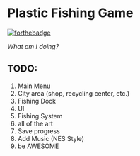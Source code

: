 # Plastic Fishing Game
[![forthebadge](https://forthebadge.com/images/badges/designed-in-ms-paint.svg)](https://forthebadge.com)

_What am I doing?_

## TODO:
1. Main Menu
2. City area (shop, recycling center, etc.)
3. Fishing Dock
4. UI
5. Fishing System
6. all of the art
7. Save progress
8. Add Music (NES Style)
9. be AWESOME
